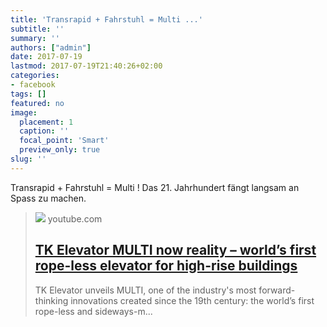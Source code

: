 ```yaml
---
title: 'Transrapid + Fahrstuhl = Multi ...'
subtitle: ''
summary: ''
authors: ["admin"]
date: 2017-07-19
lastmod: 2017-07-19T21:40:26+02:00
categories:
- facebook
tags: []
featured: no
image:
  placement: 1
  caption: ''
  focal_point: 'Smart'
  preview_only: true
slug: ''
---
```

Transrapid + Fahrstuhl = Multi ! Das 21. Jahrhundert fängt langsam an Spass zu machen.
> [![](https://i.ytimg.com/vi/E7QlAsxJP-g/maxresdefault.jpg)](https://www.youtube.com/watch?v=E7QlAsxJP-g)
> youtube.com
> ## [TK Elevator MULTI now reality – world’s first rope-less elevator for high-rise buildings](https://www.youtube.com/watch?v=E7QlAsxJP-g)
>
>TK Elevator unveils MULTI, one of the industry's most forward-thinking innovations created since the 19th century: the world’s first rope-less and sideways-m...

